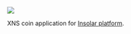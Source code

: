 [<img src="https://insolar.io/st/github-readme-banner.png">](http://insolar.io/?utm_source=Github)

XNS coin application for [Insolar platform](https://github.com/insolar/assured-ledger/ledger-core).
